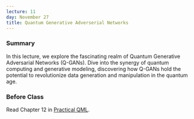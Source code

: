 ```yaml
---
lecture: 11
day: November 27
title: Quantum Generative Adverserial Networks
---
```


### Summary

In this lecture, we explore the fascinating realm of Quantum Generative Adversarial Networks (Q-GANs). Dive into the synergy of quantum computing and generative modeling, discovering how Q-GANs hold the potential to revolutionize data generation and manipulation in the quantum age.

### Before Class
Read Chapter 12 in [Practical QML](https://www.packtpub.com/product/a-practical-guide-to-quantum-machine-learning-and-quantum-optimization/9781804613832).
